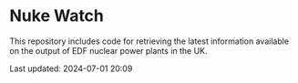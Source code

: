 # Nuke Watch

This repository includes code for retrieving the latest information available on the output of EDF nuclear power plants in the UK.

Last updated: 2024-07-01 20:09